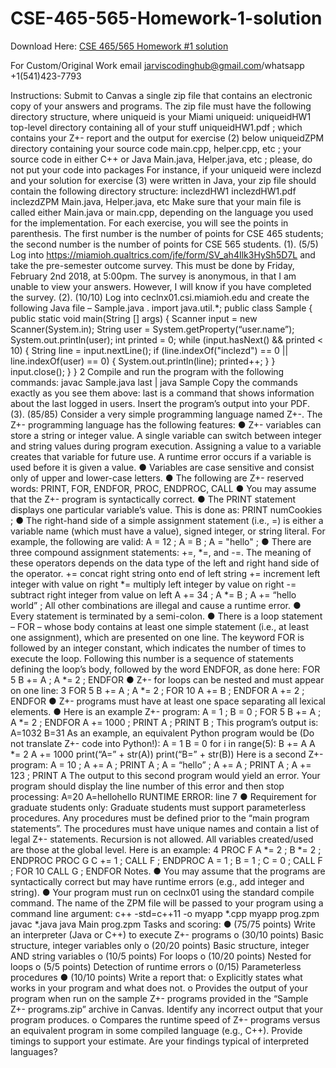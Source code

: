 # CSE-465-565-Homework-1-solution

Download Here: [CSE 465/565 Homework #1 solution](https://jarviscodinghub.com/assignment/cse-465-565-homework-1-solution/)

For Custom/Original Work email jarviscodinghub@gmail.com/whatsapp +1(541)423-7793

Instructions: Submit to Canvas a single zip file that contains an electronic copy of your answers and programs. The zip
file must have the following directory structure, where uniqueid is your Miami uniqueid:
uniqueidHW1 top-level directory containing all of your stuff
uniqueidHW1.pdf ; which contains your Z+- report and the output for exercise (2) below
uniqueidZPM directory containing your source code
main.cpp, helper.cpp, etc ; your source code in either C++ or Java
Main.java, Helper.java, etc ; please, do not put your code into packages
For instance, if your uniqueid were inclezd and your solution for exercise (3) were written in Java, your zip file should
contain the following directory structure:
inclezdHW1
inclezdHW1.pdf
inclezdZPM
Main.java, Helper.java, etc
Make sure that your main file is called either Main.java or main.cpp, depending on the language you used for the
implementation.
For each exercise, you will see the points in parenthesis. The first number is the number of points for CSE 465 students;
the second number is the number of points for CSE 565 students.
(1). (5/5) Log into https://miamioh.qualtrics.com/jfe/form/SV_ah4Ilk3HySh5D7L and take the pre-semester outcome
survey. This must be done by Friday, February 2nd 2018, at 5:00pm. The survey is anonymous, in that I am unable to
view your answers. However, I will know if you have completed the survey.
(2). (10/10) Log into ceclnx01.csi.miamioh.edu and create the following Java file – Sample.java .
import java.util.*;
public class Sample {
public static void main(String [] args) {
Scanner input = new Scanner(System.in);
String user = System.getProperty(“user.name”);
System.out.println(user);
int printed = 0;
while (input.hasNext() && printed < 10) { String line = input.nextLine(); if (line.indexOf("inclezd") == 0 || line.indexOf(user) == 0) { System.out.println(line); printed++; } } input.close(); } } 2 Compile and run the program with the following commands: javac Sample.java last | java Sample Copy the commands exactly as you see them above: last is a command that shows information about the last logged in users. Insert the program’s output into your PDF. (3). (85/85) Consider a very simple programming language named Z+-. The Z+- programming language has the following features: ● Z+- variables can store a string or integer value. A single variable can switch between integer and string values during program execution. Assigning a value to a variable creates that variable for future use. A runtime error occurs if a variable is used before it is given a value. ● Variables are case sensitive and consist only of upper and lower-case letters. ● The following are Z+- reserved words: PRINT, FOR, ENDFOR, PROC, ENDPROC, CALL ● You may assume that the Z+- program is syntactically correct. ● The PRINT statement displays one particular variable’s value. This is done as: PRINT numCookies ; ● The right-hand side of a simple assignment statement (i.e., =) is either a variable name (which must have a value), signed integer, or string literal. For example, the following are valid: A = 12 ; A = B ; A = "hello" ; ● There are three compound assignment statements: +=, *=, and -=. The meaning of these operators depends on the data type of the left and right hand side of the operator. += concat right string onto end of left string
+= increment left integer with value on right
*= multiply left integer by value on right
-= subtract right integer from value on left
A += 34 ;
A *= B ;
A += “hello world” ;
All other combinations are illegal and cause a runtime error.
● Every statement is terminated by a semi-colon.
● There is a loop statement – FOR – whose body contains at least one simple statement (i.e., at least one
assignment), which are presented on one line. The keyword FOR is followed by an integer constant, which
indicates the number of times to execute the loop. Following this number is a sequence of statements defining the
loop’s body, followed by the word ENDFOR, as done here:
FOR 5 B += A ; A *= 2 ; ENDFOR
● Z+- for loops can be nested and must appear on one line:
3
FOR 5 B += A ; A *= 2 ; FOR 10 A += B ; ENDFOR A += 2 ; ENDFOR
● Z+- programs must have at least one space separating all lexical elements.
● Here is an example Z+- program:
A = 1 ;
B = 0 ;
FOR 5 B += A ; A *= 2 ; ENDFOR
A += 1000 ;
PRINT A ;
PRINT B ;
This program’s output is:
A=1032
B=31
As an example, an equivalent Python program would be (Do not translate Z+- code into Python!):
A = 1
B = 0
for i in range(5):
B += A
A *= 2
A += 1000
print(“A=” + str(A))
print(“B=” + str(B))
Here is a second Z+- program:
A = 10 ;
A += A ;
PRINT A ;
A = “hello” ;
A += A ;
PRINT A ;
A += 123 ;
PRINT A
The output to this second program would yield an error. Your program should display the line number of this error and
then stop processing:
A=20
A=hellohello
RUNTIME ERROR: line 7
● Requirement for graduate students only: Graduate students must support parameterless procedures. Any
procedures must be defined prior to the “main program statements”. The procedures must have unique names and
contain a list of legal Z+- statements. Recursion is not allowed. All variables created/used are those at the global level.
Here is an example:
4
PROC F
A *= 2 ;
B *= 2 ;
ENDPROC
PROC G
C += 1 ;
CALL F ;
ENDPROC
A = 1 ;
B = 1 ;
C = 0 ;
CALL F ;
FOR 10 CALL G ; ENDFOR
Notes.
● You may assume that the programs are syntactically correct but may have runtime errors (e.g., add integer and
string).
● Your program must run on ceclnx01 using the standard compile command. The name of the ZPM file will be
passed to your program using a command line argument:
c++ -std=c++11 -o myapp *.cpp
myapp prog.zpm
javac *.java
java Main prog.zpm
Tasks and scoring:
● (75/75 points) Write an interpreter (Java or C++) to execute Z+- programs
o (30/10 points) Basic structure, integer variables only
o (20/20 points) Basic structure, integer AND string variables
o (10/5 points) For loops
o (10/20 points) Nested for loops
o (5/5 points) Detection of runtime errors
o (0/15) Parameterless procedures
● (10/10 points) Write a report that:
o Explicitly states what works in your program and what does not.
o Provides the output of your program when run on the sample Z+- programs provided in the “Sample Z+-
programs.zip” archive in Canvas. Identify any incorrect output that your program produces.
o Compares the runtime speed of Z+- programs versus an equivalent program in some compiled language
(e.g., C++). Provide timings to support your estimate. Are your findings typical of interpreted languages?
